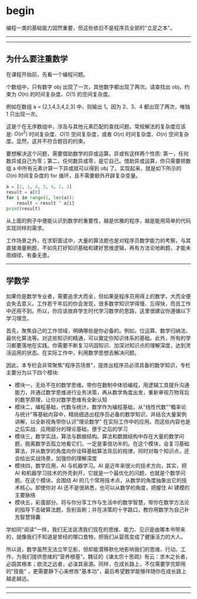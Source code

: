 # begin

编程一类的基础能力固然重要，但这些依旧不是程序员全部的"立足之本"。

---
---

## 为什么要注重数学

在课程开始前，先看一个编程问题。

个数组中，只有数字 obj 出现了一次，其他数字都出现了两次。请查找出 obj，约束为 $O(n)$ 的时间复杂度、$O(1)$ 的空间复杂度。

例如在数组 a = [2,1,4,3,4,2,3] 中，则输出 1。因为 2、3、4 都出现了两次，唯独 1 只出现一次。

这是个在无序数组中，涉及与其他元素匹配的查找问题。常规解法的复杂度应该是: $O(n^2)$ 时间复杂度、$O(1)$ 空间复杂度，或者 $O(n)$ 时间复杂度、$O(n)$ 空间复杂度。显然，这并不符合题目的约束。

要想解决这个问题，需要借助数学的异或运算。异或有这样两个性质: 第一，任何数异或自己为零；第二，任何数异或零，是它自己。借助异或运算，你只需要把数组 a 中所有元素计算一下异或就可以得到 obj 了。实现起来，就是如下所示的 $O(n)$
时间复杂度的 for 循环，且不需要额外开辟复杂变量。

```python
a = [2, 1, 4, 3, 4, 2, 3]
result = a[0]
for i in range(1, len(a)):
    result = result ^ a[i]
print(result)
```

从上面的例子中便能认识到数学的重要性，越是优雅的程序，越是能用简单的代码实现同样的需求。

工作场景之外，在求职面试中，大量的算法题也是对程序员数学能力的考察，与其直接海量刷题，不如先打好知识基础和建好思维逻辑，再有方法论地刷题，才能未雨绸缪、有备无患。

---

## 学数学

如果你是数学专业者，需要追求大而全，但如果是程序员用得上的数学，大而全便会失去意义。工作若干年后的你会发现，很多数学知识学得慢、忘得快，而且工作中还用不到。所以，你应该放弃学生时代学习数学的思路，这里很建议你遵循以下学习理念。

首先，聚焦自己的工作领域，明确哪些是你必备的。例如，位运算、数学归纳法、最优化算法等。对这些知识的精通，可以奠定你知识体系的基础。此外，所有的学习都要落地在实践。你需要不断复习巩固知识、加深对知识点的理解深度，达到灵活运用的状态。在实际工作中，利用数学思想去解决问题。

因此，本专栏会非常聚焦"程序员场景"，提炼出程序员必须具备的数学知识，专栏主要分为以下四个模块:

* 模块一，无处不在的数学思维。带你在数制中体验编程，用逻辑工具提升沟通能力，并通过数学思维进行业务决策，再从数学角度出发，重新审视万物背后的数学原理，让你对数学思维有全新认知
* 模块二，编程基础，代数与统计。数学作为编程基础，从"线性代数""概率论与统计"等基础内容中，精挑细选出程序员必备的数学知识，并结合大量案例讲解，以全新视角带你认识"理论数学"
  在实际工作中的应用。而这些内容也是之后实战、应用部分的理论基础，便于之后的学习
* 模块三，数学实战，算法与数据结构。算法和数据结构中存在大量的数学问题，脱离数学去孤立地看它们，一定是事倍功半的。在这个模块，会复习基础算法，并从数学的角度向你诠释基础算法背后的规律。同时对每个知识点，还会给出实战场景，加强你的理解深度
* 模块四，数学应用，AI 与机器学习。AI 是近年来很火的技术方向，其实，把 AI 和机器学习技术的外壳剥开，它就是一个最优化的问题，也就是个数学问题。在这个模块，会围绕 AI 的几个常用技术点，从数学的角度抽象出它的技术核心。即使你对
  AI 还不是很熟悉，也可以从数学的角度，把握住 AI 建模的主要脉络
* 模块五，彩蛋部分。将与你分享工作与生活中的数学智慧，带你在数学方法论的指导下击破算法题，告别盲刷；并在决策的十字路口，教你用数学为自己补充智慧锦囊

学如同"阅读"一样，我们无法说清我们现在的思维、能力、见识是由哪本书带来的，就像我们不知道是曾经的哪口食物，把我们从婴孩变成了健康活力的大人。

所以说，数学虽然无法立竿见影，但却能潜移默化地影响我们的思维、行动、工作，为我们提供思维的"营养根基"。魏征的《谏太宗十思疏》有云：求木之长者，必固其根本；欲流之远者，必浚其泉源。同样，在成长路上，不仅需要学完即用的"技能"
，更需要静下心来修炼"基本功"，最后希望数学能够伴随你在成长路上越走越远。

---
---

